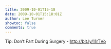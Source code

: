 ```yaml
---
title: 2009-10-01T15-18
date: 2009-10-01T15:18:01Z
author: Lee Turner
showtoc: false
comments: true
---
```


Tip: Don’t Fart During Surgery - http://bit.ly/11rTVo

